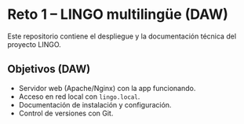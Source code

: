 # Reto 1 – LINGO multilingüe (DAW)
Este repositorio contiene el despliegue y la documentación técnica del proyecto LINGO.
## Objetivos (DAW)
- Servidor web (Apache/Nginx) con la app funcionando.
- Acceso en red local con `lingo.local`.
- Documentación de instalación y configuración.
- Control de versiones con Git.
